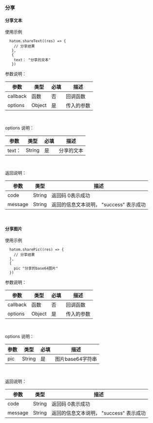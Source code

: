 ### 分享

#### 分享文本
使用示例
```
  hatom.shareText((res) => {
    // 分享结果
   },
   {
    text： "分享的文本"
   })
```
参数说明：

| 参数   | 类型 | 必填 | 描述     |
| -------- | ---- | ----- | -------- |
| callback | 函数 | 否 | 回调函数 |
| options | Object | 是 | 传入的参数 |

&nbsp;

options 说明：

| 参数   | 类型 | 必填 | 描述     |
| -------- | ---- | ----- | -------- |
| text： | String | 是 | 分享的文本 |

&nbsp;

返回说明：

| 参数 | 类型   | 描述                               |
| ----- | ------ | ---------------------------------- |
| code  | String | 返回码  0表示成功 |
| message  | String | 返回的信息文本说明， "success" 表示成功  |
  
&nbsp;

#### 分享图片
使用示例
```
  hatom.sharePic((res) => {
    // 分享结果
  },
  {
    pic "分享的base64图片"
  })
```
参数说明：

| 参数   | 类型 | 必填 | 描述     |
| -------- | ---- | ----- | -------- |
| callback | 函数 | 否 | 回调函数 |
| options | Object | 是 | 传入的参数 |

&nbsp;

options 说明：

| 参数   | 类型 | 必填 | 描述     |
| -------- | ---- | ----- | -------- |
| pic | String | 是 | 图片base64字符串 |

&nbsp;

返回说明：

| 参数 | 类型   | 描述                               |
| ----- | ------ | ---------------------------------- |
| code  | String | 返回码  0表示成功 |
| message  | String | 返回的信息文本说明， "success" 表示成功  |